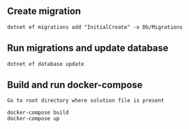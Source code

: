 ## Create migration

	dotnet ef migrations add "InitialCreate" -o Db/Migrations


## Run migrations and update database
 
	dotnet ef database update


## Build and run docker-compose

	Go to root directory where solution file is present

	docker-compose build
	docker-compose up